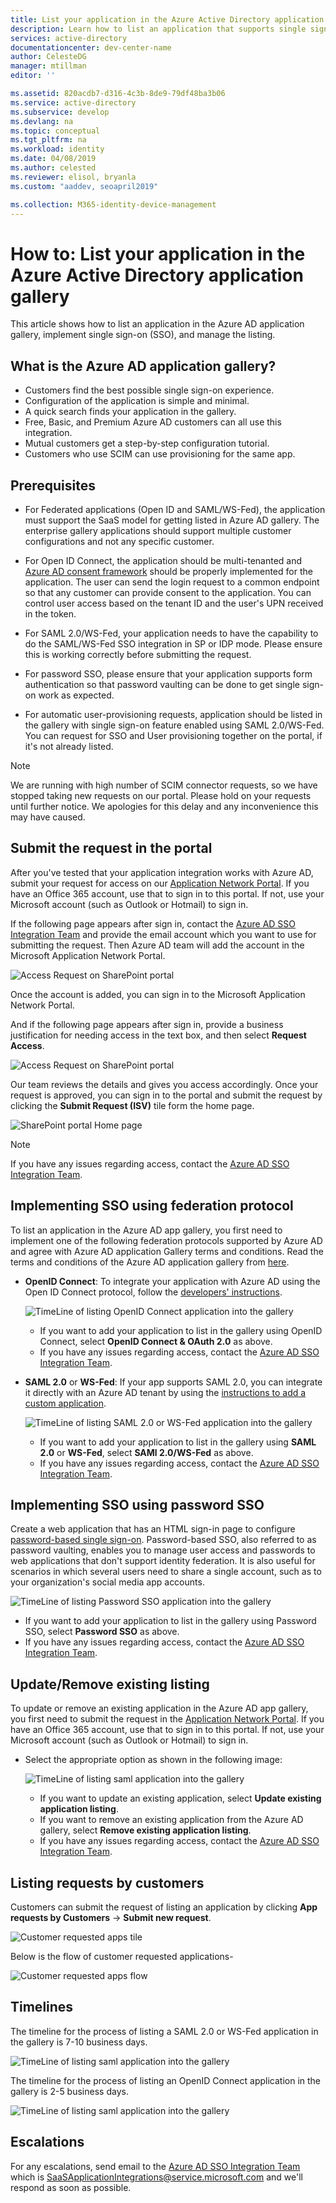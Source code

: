 ```yaml
---
title: List your application in the Azure Active Directory application gallery | Microsoft Docs
description: Learn how to list an application that supports single sign-on in the Azure Active Directory app gallery
services: active-directory
documentationcenter: dev-center-name
author: CelesteDG
manager: mtillman
editor: ''

ms.assetid: 820acdb7-d316-4c3b-8de9-79df48ba3b06
ms.service: active-directory
ms.subservice: develop
ms.devlang: na
ms.topic: conceptual
ms.tgt_pltfrm: na
ms.workload: identity
ms.date: 04/08/2019
ms.author: celested
ms.reviewer: elisol, bryanla
ms.custom: "aaddev, seoapril2019"

ms.collection: M365-identity-device-management
---
```


# How to: List your application in the Azure Active Directory application gallery

This article shows how to list an application in the Azure AD application gallery, implement single sign-on (SSO), and manage the listing.

## What is the Azure AD application gallery?

- Customers find the best possible single sign-on experience.
- Configuration of the application is simple and minimal.
- A quick search finds your application in the gallery.
- Free, Basic, and Premium Azure AD customers can all use this integration.
- Mutual customers get a step-by-step configuration tutorial.
- Customers who use SCIM can use provisioning for the same app.

## Prerequisites

- For Federated applications (Open ID and SAML/WS-Fed), the application must support the SaaS model for getting listed in Azure AD gallery. The enterprise gallery applications should support multiple customer configurations and not any specific customer.

- For Open ID Connect, the application should be multi-tenanted  and [Azure AD consent framework](consent-framework.md) should be properly implemented for the application. The user can send the login request to a common endpoint so that any customer can provide consent to the application. You can control user access based on the tenant ID and the user's UPN received in the token.

- For SAML 2.0/WS-Fed, your application needs to have the capability to do the SAML/WS-Fed SSO integration in SP or IDP mode. Please ensure this is working correctly before submitting the request.

- For password SSO, please ensure that your application supports form authentication so that password vaulting can be done to get single sign-on work as expected.

- For automatic user-provisioning requests, application should be listed in the gallery with single sign-on feature enabled using SAML 2.0/WS-Fed. You can request for SSO and User provisioning together on the portal, if it's not already listed.

>[!NOTE]
>We are running with high number of SCIM connector requests, so we have stopped taking new requests on our portal. Please hold on your requests until further notice. We apologies for this delay and any inconvenience this may have caused.

## Submit the request in the portal

After you've tested that your application integration works with Azure AD, submit your request for access on our [Application Network Portal](https://microsoft.sharepoint.com/teams/apponboarding/Apps). If you have an Office 365 account, use that to sign in to this portal. If not, use your Microsoft account (such as Outlook or Hotmail) to sign in.

If the following page appears after sign in, contact the [Azure AD SSO Integration Team](<mailto:SaaSApplicationIntegrations@service.microsoft.com>) and provide the email account which you want to use for submitting the request. Then Azure AD team will add the account in the Microsoft Application Network Portal.

![Access Request on SharePoint portal](./media/howto-app-gallery-listing/errorimage.png)

Once the account is added, you can sign in to the Microsoft Application Network Portal.

And if the following page appears after sign in, provide a business justification for needing access in the text box, and then select **Request Access**.

  ![Access Request on SharePoint portal](./media/howto-app-gallery-listing/accessrequest.png)

Our team reviews the details and gives you access accordingly. Once your request is approved, you can sign in to the portal and submit the request by clicking the **Submit Request (ISV)** tile form the home page.

![SharePoint portal Home page](./media/howto-app-gallery-listing/homepage.png)

> [!NOTE]
> If you have any issues regarding access, contact the [Azure AD SSO Integration Team](<mailto:SaaSApplicationIntegrations@service.microsoft.com>).

## Implementing SSO using federation protocol

To list an application in the Azure AD app gallery, you first need to implement one of the following federation protocols supported by Azure AD and agree with Azure AD application Gallery terms and conditions. Read the terms and conditions of the Azure AD application gallery from [here](https://azure.microsoft.com/support/legal/active-directory-app-gallery-terms/).

- **OpenID Connect**: To integrate your application with Azure AD using the Open ID Connect protocol, follow the [developers' instructions](authentication-scenarios.md).

    ![TimeLine of listing OpenID Connect application into the gallery](./media/howto-app-gallery-listing/openid.png)

    * If you want to add your application to list in the gallery using OpenID Connect, select **OpenID Connect & OAuth 2.0** as above.
    * If you have any issues regarding access, contact the [Azure AD SSO Integration Team](<mailto:SaaSApplicationIntegrations@service.microsoft.com>). 

- **SAML 2.0** or **WS-Fed**: If your app supports SAML 2.0, you can integrate it directly with an Azure AD tenant by using the [instructions to add a custom application](../active-directory-saas-custom-apps.md).

  ![TimeLine of listing SAML 2.0 or WS-Fed application into the gallery](./media/howto-app-gallery-listing/saml.png)

  * If you want to add your application to list in the gallery using **SAML 2.0** or **WS-Fed**, select **SAMl 2.0/WS-Fed** as above.
  * If you have any issues regarding access, contact the [Azure AD SSO Integration Team](<mailto:SaaSApplicationIntegrations@service.microsoft.com>).

## Implementing SSO using password SSO

Create a web application that has an HTML sign-in page to configure [password-based single sign-on](../manage-apps/what-is-single-sign-on.md). Password-based SSO, also referred to as password vaulting, enables you to manage user access and passwords to web applications that don't support identity federation. It is also useful for scenarios in which several users need to share a single account, such as to your organization's social media app accounts.

![TimeLine of listing Password SSO application into the gallery](./media/howto-app-gallery-listing/passwordsso.png)

* If you want to add your application to list in the gallery using Password SSO, select **Password SSO** as above.
* If you have any issues regarding access, contact the [Azure AD SSO Integration Team](<mailto:SaaSApplicationIntegrations@service.microsoft.com>).

## Update/Remove existing listing

To update or remove an existing application in the Azure AD app gallery, you first need to submit the request in the [Application Network Portal](https://microsoft.sharepoint.com/teams/apponboarding/Apps). If you have an Office 365 account, use that to sign in to this portal. If not, use your Microsoft account (such as Outlook or Hotmail) to sign in.

- Select the appropriate option as shown in the following image:

    ![TimeLine of listing saml application into the gallery](./media/howto-app-gallery-listing/updateorremove.png)

    * If you want to update an existing application, select **Update existing application listing**.
    * If you want to remove an existing application from the Azure AD gallery, select **Remove existing application listing**.
    * If you have any issues regarding access, contact the [Azure AD SSO Integration Team](<mailto:SaaSApplicationIntegrations@service.microsoft.com>). 

## Listing requests by customers

Customers can submit the request of listing an application by clicking **App requests by Customers** -> **Submit new request**.

![Customer requested apps tile](./media/howto-app-gallery-listing/customer-submit-request.png)

Below is the flow of customer requested applications-

![Customer requested apps flow](./media/howto-app-gallery-listing/customer-request.png)

## Timelines

The timeline for the process of listing a SAML 2.0 or WS-Fed application in the gallery is 7-10 business days.

   ![TimeLine of listing saml application into the gallery](./media/howto-app-gallery-listing/timeline.png)

The timeline for the process of listing an OpenID Connect application in the gallery is 2-5 business days.

   ![TimeLine of listing saml application into the gallery](./media/howto-app-gallery-listing/timeline2.png)

## Escalations

For any escalations, send email to the [Azure AD SSO Integration Team](mailto:SaaSApplicationIntegrations@service.microsoft.com)  which is SaaSApplicationIntegrations@service.microsoft.com and we'll respond as soon as possible.

